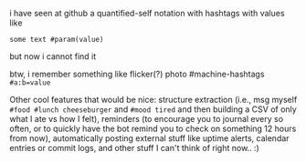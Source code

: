 


i have seen at github a quantified-self notation with hashtags with values like
```
some text #param(value)
```
but now i cannot find it


btw, i remember something like flicker(?) photo #machine-hashtags `#a:b=value `


Other cool features that would be nice: structure extraction (i.e., msg myself `#food #lunch cheeseburger` and `#mood tired` and then building a CSV of only what I ate vs how I felt), reminders (to encourage you to journal every so often, or to quickly have the bot remind you to check on something 12 hours from now), automatically posting external stuff like uptime alerts, calendar entries or commit logs, and other stuff I can't think of right now.. :)




